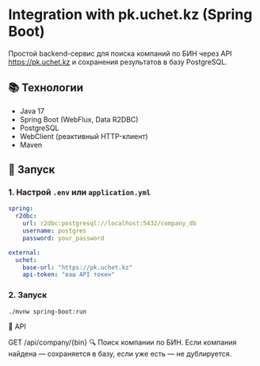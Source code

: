 # Integration with pk.uchet.kz (Spring Boot)

Простой backend-сервис для поиска компаний по БИН через API https://pk.uchet.kz и сохранения результатов в базу PostgreSQL.

## 📚 Технологии

- Java 17
- Spring Boot (WebFlux, Data R2DBC)
- PostgreSQL
- WebClient (реактивный HTTP-клиент)
- Maven

## 🚀 Запуск

### 1. Настрой `.env` или `application.yml`

```yaml
spring:
  r2dbc:
    url: r2dbc:postgresql://localhost:5432/company_db
    username: postgres
    password: your_password

external:
  uchet:
    base-url: "https://pk.uchet.kz"
    api-token: "ваш API токен"
```
### 2. Запуск
```
./mvnw spring-boot:run
```

📡 API

GET /api/company/{bin}
🔍 Поиск компании по БИН.
Если компания найдена — сохраняется в базу, если уже есть — не дублируется.
